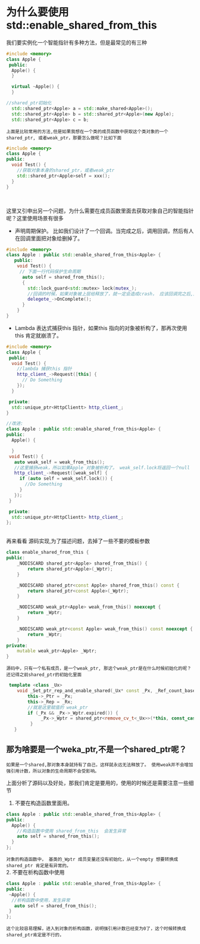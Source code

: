 # 为什么要使用 std::enable_shared_from_this
我们要实例化一个智能指针有多种方法，但是最常见的有三种

```c++
#include <memory>
class Apple {
 public:
  Apple() {
  }

  virtual ~Apple() {
  }

//shared_ptr初始化
  std::shared_ptr<Apple> a = std::make_shared<Apple>();
  std::shared_ptr<Apple> b = std::shared_ptr<Apple>(new Apple);
  std::shared_ptr<Apple> c = b;
```
	上面是比较常用的方法,但是如果我想在一个类的成员函数中获取这个类对象的一个 shared_ptr, 或者weak_ptr，那要怎么做呢？比如下面
	
```c++
#include <memory>
class Apple {
public:
  void Test() {
    //获取对象本身的shared_ptr，或者weak_ptr
    std::shared_ptr<Apple>self = xxx();
  }
}
```
<br/>

这里又引申出另一个问题，为什么需要在成员函数里面去获取对象自己的智能指针呢？这里使用场景有很多

 - 声明周期保护。 比如我们设计了一个回调。当完成之后，调用回调，然后有人在回调里面把对象给删掉了。
  ```c++
#include <memory>
class Apple : public std::enable_shared_from_this<Apple> {
	 public:
	  void Test() {
	   // 下面一行代码保护生命周期
	    auto self = shared_from_this();
	    {
	      std::lock_guard<std::mutex> lock(mutex_);
	      //回调的时候，如果对象被上层给释放了，就一定会造成crash， 应该回调完之后,成员变量 mutex_ 还在，对象却被析构了。
	      delegete_->OnComplete();
	    }
	  }
}
```
- Lambda 表达式捕获this 指针，如果this 指向的对象被析构了，那再次使用this 肯定就崩溃了。
```c++
#include <memory>
class Apple {
 public:
  void Test() {
    //lambda 捕获this 指针
    http_client_->Request([this] {
      // Do Something
    });
  }

 private:
  std::unique_ptr<HttpClientt> http_client_;
}

//改进:
class Apple : public std::enable_shared_from_this<Apple> {
public:
  Apple() {

  }
 void Test() {
   auto weak_self = weak_from_this();
   //这里捕获weak，所以如果Apple 对象被析构了。 weak_self.lock将返回一个null
   http_client_->Request([weak_self] {
     if (auto self = weak_self.lock()) {
       //Do Something
     }
   });
 }

 private:
  std::unique_ptr<HttpClientt> http_client_;
};
```

<br/>
再来看看 源码实现,为了描述问题，去掉了一些不要的模板参数

````c++
class enable_shared_from_this { 
public:
    _NODISCARD shared_ptr<Apple> shared_from_this() {
        return shared_ptr<Apple>(_Wptr);
    }

    _NODISCARD shared_ptr<const Apple> shared_from_this() const {
        return shared_ptr<const Apple>(_Wptr);
    }

    _NODISCARD weak_ptr<Apple> weak_from_this() noexcept {
        return _Wptr;
    }

    _NODISCARD weak_ptr<const Apple> weak_from_this() const noexcept {
        return _Wptr;
    }
private:
	mutable weak_ptr<Apple> _Wptr;
}
````
`源码中，只有一个私有成员，是一个weak_ptr, 那这个weak_ptr是在什么时候初始化的呢？还记得之前shared_ptr的初始化里面`
````c++
 template <class _Ux>
    void _Set_ptr_rep_and_enable_shared(_Ux* const _Px, _Ref_count_base* const _Rx) noexcept { // take ownership of _Px
        this->_Ptr = _Px;
        this->_Rep = _Rx;
        //就是这里赋值的 weak_ptr
        if (_Px && _Px->_Wptr.expired()) {
             _Px->_Wptr = shared_ptr<remove_cv_t<_Ux>>(*this, const_cast<remove_cv_t<_Ux>*>(_Px));
         }
   }
````
## 那为啥要是一个weka_ptr,不是一个shared_ptr呢？
	如果是一个shared,那对象本身就持有了自己，这样就永远无法释放了。 使用weak并不会增加强引用计数，所以对象的生命周期不会受影响。


上面分析了源码以及好处，那我们肯定是要用的，使用的时候还是需要注意一些细节

 1. 不要在构造函数里面用。
````c++
class Apple : public std::enable_shared_from_this<Apple> {
public:
  Apple() { 
    //构造函数中使用 shared_from_this  会发生异常
    auto self = shared_from_this();
  }
};
````
`对象的构造函数中， 基类的_Wptr 成员变量还没有初始化，从一个empty 想要转换成 shared_ptr 肯定是有异常的。`
<br/>
 2. 不要在析构函数中使用
 ````c++
 class Apple : public std::enable_shared_from_this<Apple> {
public:
  ~Apple() { 
   //析构函数中使用，发生异常
    auto self = shared_from_this();
  }
};
 ````
`这个比较容易理解，进入到对象的析构函数，说明强引用计数已经变为0了，这个时候转换成shared_ptr肯定是不行的，`

